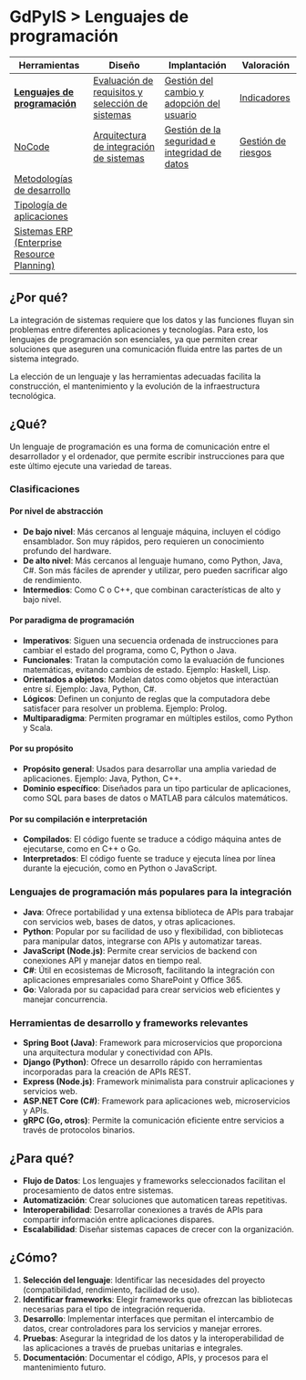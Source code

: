 # GdPyIS > Lenguajes de programación

|Herramientas|Diseño|Implantación|Valoración|
|-|-|-|-|
|[**Lenguajes de programación**](lenguajesProgramacion.md)|[Evaluación de requisitos y selección de sistemas](requisitos.md)|[Gestión del cambio y adopción del usuario](gestionDelCambio.md)|[Indicadores](indicadores.md)|
|[NoCode](noCode.md)|[Arquitectura de integración de sistemas](arquitectura.md)|[Gestión de la seguridad e integridad de datos](gestionSeguridad.md)|[Gestión de riesgos](riesgos.md)|
|[Metodologías de desarrollo](metodologiasDesarrollo.md)
|[Tipología de aplicaciones](tipologia.md)
|[Sistemas ERP (Enterprise Resource Planning)](erp.md)

## ¿Por qué?

La integración de sistemas requiere que los datos y las funciones fluyan sin problemas entre diferentes aplicaciones y tecnologías. Para esto, los lenguajes de programación son esenciales, ya que permiten crear soluciones que aseguren una comunicación fluida entre las partes de un sistema integrado.

La elección de un lenguaje y las herramientas adecuadas facilita la construcción, el mantenimiento y la evolución de la infraestructura tecnológica.

## ¿Qué?

Un lenguaje de programación es una forma de comunicación entre el desarrollador y el ordenador, que permite escribir instrucciones para que este último ejecute una variedad de tareas.

### Clasificaciones

#### Por nivel de abstracción

- **De bajo nivel**: Más cercanos al lenguaje máquina, incluyen el código ensamblador. Son muy rápidos, pero requieren un conocimiento profundo del hardware.
- **De alto nivel**: Más cercanos al lenguaje humano, como Python, Java, C#. Son más fáciles de aprender y utilizar, pero pueden sacrificar algo de rendimiento.
- **Intermedios**: Como C o C++, que combinan características de alto y bajo nivel.

#### Por paradigma de programación

- **Imperativos**: Siguen una secuencia ordenada de instrucciones para cambiar el estado del programa, como C, Python o Java.
- **Funcionales**: Tratan la computación como la evaluación de funciones matemáticas, evitando cambios de estado. Ejemplo: Haskell, Lisp.
- **Orientados a objetos**: Modelan datos como objetos que interactúan entre sí. Ejemplo: Java, Python, C#.
- **Lógicos**: Definen un conjunto de reglas que la computadora debe satisfacer para resolver un problema. Ejemplo: Prolog.
- **Multiparadigma**: Permiten programar en múltiples estilos, como Python y Scala.

#### Por su propósito

- **Propósito general**: Usados para desarrollar una amplia variedad de aplicaciones. Ejemplo: Java, Python, C++.
- **Dominio específico**: Diseñados para un tipo particular de aplicaciones, como SQL para bases de datos o MATLAB para cálculos matemáticos.

#### Por su compilación e interpretación

- **Compilados**: El código fuente se traduce a código máquina antes de ejecutarse, como en C++ o Go.
- **Interpretados**: El código fuente se traduce y ejecuta línea por línea durante la ejecución, como en Python o JavaScript.

### Lenguajes de programación más populares para la integración

- **Java**: Ofrece portabilidad y una extensa biblioteca de APIs para trabajar con servicios web, bases de datos, y otras aplicaciones.
- **Python**: Popular por su facilidad de uso y flexibilidad, con bibliotecas para manipular datos, integrarse con APIs y automatizar tareas.
- **JavaScript (Node.js)**: Permite crear servicios de backend con conexiones API y manejar datos en tiempo real.
- **C#**: Útil en ecosistemas de Microsoft, facilitando la integración con aplicaciones empresariales como SharePoint y Office 365.
- **Go**: Valorada por su capacidad para crear servicios web eficientes y manejar concurrencia.

### Herramientas de desarrollo y frameworks relevantes

- **Spring Boot (Java)**: Framework para microservicios que proporciona una arquitectura modular y conectividad con APIs.
- **Django (Python)**: Ofrece un desarrollo rápido con herramientas incorporadas para la creación de APIs REST.
- **Express (Node.js)**: Framework minimalista para construir aplicaciones y servicios web.
- **ASP.NET Core (C#)**: Framework para aplicaciones web, microservicios y APIs.
- **gRPC (Go, otros)**: Permite la comunicación eficiente entre servicios a través de protocolos binarios.

## ¿Para qué?

- **Flujo de Datos**: Los lenguajes y frameworks seleccionados facilitan el procesamiento de datos entre sistemas.
- **Automatización**: Crear soluciones que automaticen tareas repetitivas.
- **Interoperabilidad**: Desarrollar conexiones a través de APIs para compartir información entre aplicaciones dispares.
- **Escalabilidad**: Diseñar sistemas capaces de crecer con la organización.

## ¿Cómo?

1. **Selección del lenguaje**: Identificar las necesidades del proyecto (compatibilidad, rendimiento, facilidad de uso).
2. **Identificar frameworks**: Elegir frameworks que ofrezcan las bibliotecas necesarias para el tipo de integración requerida.
3. **Desarrollo**: Implementar interfaces que permitan el intercambio de datos, crear controladores para los servicios y manejar errores.
4. **Pruebas**: Asegurar la integridad de los datos y la interoperabilidad de las aplicaciones a través de pruebas unitarias e integrales.
5. **Documentación**: Documentar el código, APIs, y procesos para el mantenimiento futuro.
